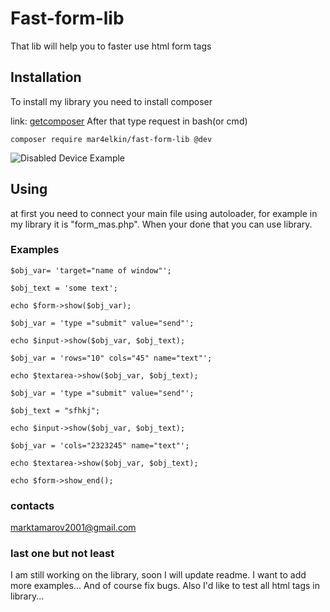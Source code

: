 # Fast-form-lib

That lib will help you to faster use html form tags

## Installation

To install my library you need to install composer

link: [getcomposer](https://getcomposer.org/) After that type request in bash(or cmd)

    composer require mar4elkin/fast-form-lib @dev

![Disabled Device Example](https://image.ibb.co/jzTJfo/composer.png)   

## Using
at first you need to connect your main file using autoloader, for example in my library it is "form_mas.php".
When your done that you can use library.

### Examples


    $obj_var= 'target="name of window"';

    $obj_text = 'some text';

    echo $form->show($obj_var);

    $obj_var = 'type ="submit" value="send"';

    echo $input->show($obj_var, $obj_text);

    $obj_var = 'rows="10" cols="45" name="text"';

    echo $textarea->show($obj_var, $obj_text);

    $obj_var = 'type ="submit" value="send"';

    $obj_text = "sfhkj";

    echo $input->show($obj_var, $obj_text);

    $obj_var = 'cols="2323245" name="text"';

    echo $textarea->show($obj_var, $obj_text);

    echo $form->show_end();
    
### contacts 
marktamarov2001@gmail.com

### last one but not least
I am still working on the library, soon I will update readme. I want to add more examples...
And of course fix bugs. Also I'd like to test all html tags in library...
